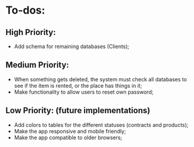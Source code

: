 # To-dos:

## High Priority:

- Add schema for remaining databases (Clients);

## Medium Priority:

- When something gets deleted, the system must check all databases to see if the item is rented, or the place has things in it;
- Make functionality to allow users to reset own password;

## Low Priority: (future implementations)

- Add colors to tables for the different statuses (contracts and products);
- Make the app responsive and mobile friendly;
- Make the app compatible to older browsers;